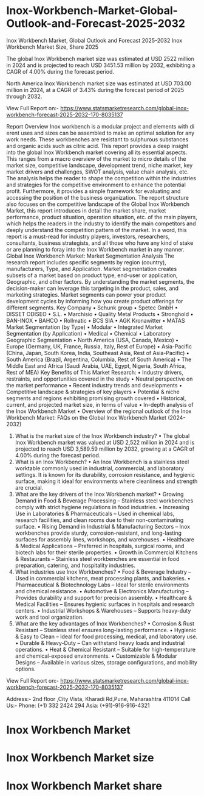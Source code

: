 # Inox-Workbench-Market-Global-Outlook-and-Forecast-2025-2032

Inox Workbench Market, Global Outlook and Forecast 2025-2032
Inox Workbench Market Size, Share 2025


The global Inox Workbench market size was estimated at USD 2522 million in 2024 and is projected to reach USD 3451.53 million by 2032, exhibiting a CAGR of 4.00% during the forecast period.

North America Inox Workbench market size was estimated at USD 703.00 million in 2024, at a CAGR of 3.43% during the forecast period of 2025 through 2032.
 
View Full Report on:- https://www.statsmarketresearch.com/global-inox-workbench-forecast-2025-2032-170-8035137


Report Overview
Inox workbench is a modular project and elements with di erent uses and sizes can be assembled to make an optimal solution for any work needs. These workbenches are resistant to sulphurous substances and organic acids such as citric acid.
This report provides a deep insight into the global Inox Workbench market covering all its essential aspects. This ranges from a macro overview of the market to micro details of the market size, competitive landscape, development trend, niche market, key market drivers and challenges, SWOT analysis, value chain analysis, etc.
The analysis helps the reader to shape the competition within the industries and strategies for the competitive environment to enhance the potential profit. Furthermore, it provides a simple framework for evaluating and accessing the position of the business organization. The report structure also focuses on the competitive landscape of the Global Inox Workbench Market, this report introduces in detail the market share, market performance, product situation, operation situation, etc. of the main players, which helps the readers in the industry to identify the main competitors and deeply understand the competition pattern of the market.
In a word, this report is a must-read for industry players, investors, researchers, consultants, business strategists, and all those who have any kind of stake or are planning to foray into the Inox Workbench market in any manner.
Global Inox Workbench Market: Market Segmentation Analysis
The research report includes specific segments by region (country), manufacturers, Type, and Application. Market segmentation creates subsets of a market based on product type, end-user or application, Geographic, and other factors. By understanding the market segments, the decision-maker can leverage this targeting in the product, sales, and marketing strategies. Market segments can power your product development cycles by informing how you create product offerings for different segments.
Key Company
•	Schunk group
•	Spetec GmbH
•	DISSET ODISEO
•	S.L.
•	Marchisio
•	Quality Metal Products
•	Stronghold
•	BAN-INOX
•	BAHCO
•	Rollmatic
•	BCS SIA
•	AGK Kronawitter
•	MATAS
Market Segmentation (by Type)
•	Modular
•	Integrated
Market Segmentation (by Application)
•	Medical
•	Chemical
•	Laboratory
Geographic Segmentation
•	North America (USA, Canada, Mexico)
•	Europe (Germany, UK, France, Russia, Italy, Rest of Europe)
•	Asia-Pacific (China, Japan, South Korea, India, Southeast Asia, Rest of Asia-Pacific)
•	South America (Brazil, Argentina, Columbia, Rest of South America)
•	The Middle East and Africa (Saudi Arabia, UAE, Egypt, Nigeria, South Africa, Rest of MEA)
Key Benefits of This Market Research:
•	Industry drivers, restraints, and opportunities covered in the study
•	Neutral perspective on the market performance
•	Recent industry trends and developments
•	Competitive landscape & strategies of key players
•	Potential & niche segments and regions exhibiting promising growth covered
•	Historical, current, and projected market size, in terms of value
•	In-depth analysis of the Inox Workbench Market
•	Overview of the regional outlook of the Inox Workbench Market:
FAQs on the Global Inox Workbench Market (2024-2032)
1. What is the market size of the Inox Workbench industry?
•	The global Inox Workbench market was valued at USD 2,522 million in 2024 and is projected to reach USD 3,589.59 million by 2032, growing at a CAGR of 4.00% during the forecast period.
2. What is an Inox Workbench?
•	An Inox Workbench is a stainless steel worktable commonly used in industrial, commercial, and laboratory settings. It is known for its durability, corrosion resistance, and hygienic surface, making it ideal for environments where cleanliness and strength are crucial.
3. What are the key drivers of the Inox Workbench market?
•	Growing Demand in Food & Beverage Processing – Stainless steel workbenches comply with strict hygiene regulations in food industries.
•	Increasing Use in Laboratories & Pharmaceuticals – Used in chemical labs, research facilities, and clean rooms due to their non-contaminating surface.
•	Rising Demand in Industrial & Manufacturing Sectors – Inox workbenches provide sturdy, corrosion-resistant, and long-lasting surfaces for assembly lines, workshops, and warehouses.
•	Healthcare & Medical Applications – Preferred in hospitals, surgical rooms, and biotech labs for their sterile properties.
•	Growth in Commercial Kitchens & Restaurants – Stainless steel workbenches are essential in food preparation, catering, and hospitality industries.
4. What industries use Inox Workbenches?
•	Food & Beverage Industry – Used in commercial kitchens, meat processing plants, and bakeries.
•	Pharmaceutical & Biotechnology Labs – Ideal for sterile environments and chemical resistance.
•	Automotive & Electronics Manufacturing – Provides durability and support for precision assembly.
•	Healthcare & Medical Facilities – Ensures hygienic surfaces in hospitals and research centers.
•	Industrial Workshops & Warehouses – Supports heavy-duty work and tool organization.
5. What are the key advantages of Inox Workbenches?
•	Corrosion & Rust Resistant – Stainless steel ensures long-lasting performance.
•	Hygienic & Easy to Clean – Ideal for food processing, medical, and laboratory use.
•	Durable & Heavy-Duty – Can withstand heavy loads and industrial operations.
•	Heat & Chemical Resistant – Suitable for high-temperature and chemical-exposed environments.
•	Customizable & Modular Designs – Available in various sizes, storage configurations, and mobility options.

View Full Report on:- https://www.statsmarketresearch.com/global-inox-workbench-forecast-2025-2032-170-8035137

Address:- 2nd floor ,City Vista, Kharadi Rd,Pune, Maharashtra 411014
Call Us:- Phone: (+1) 332 2424 294
                Asia: (+91)-916-916-4321

# Inox Workbench Market
# Inox Workbench Market size
# Inox Workbench Market share


